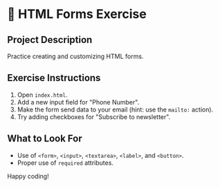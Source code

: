 # 📝 HTML Forms Exercise

## Project Description

Practice creating and customizing HTML forms.

## Exercise Instructions

1. Open `index.html`.
2. Add a new input field for "Phone Number".
3. Make the form send data to your email (hint: use the `mailto:` action).
4. Try adding checkboxes for "Subscribe to newsletter".

## What to Look For

-   Use of `<form>`, `<input>`, `<textarea>`, `<label>`, and `<button>`.
-   Proper use of `required` attributes.

Happy coding!

